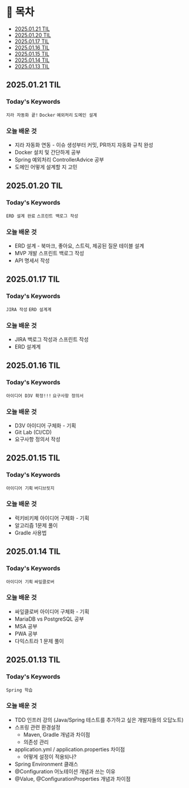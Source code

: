# 📌 목차
- [2025.01.21 TIL](#20250121-til)
- [2025.01.20 TIL](#20250120-til)
- [2025.01.17 TIL](#20250117-til)
- [2025.01.16 TIL](#20250116-til)
- [2025.01.15 TIL](#20250115-til)
- [2025.01.14 TIL](#20250114-til)
- [2025.01.13 TIL](#20250113-til)

## 2025.01.21 TIL 

### Today's Keywords
`지라 자동화 끝!` `Docker` `예외처리` `도메인 설계`

### 오늘 배운 것
- 지라 자동화 연동 - 이슈 생성부터 커밋, PR까지 자동화 규칙 완성
- Docker 설치 및 간단하게 공부
- Spring 예외처리 ControllerAdvice 공부
- 도메인 어떻게 설계할 지 고민


## 2025.01.20 TIL 

### Today's Keywords
`ERD 설계 완료` `스프린트 백로그 작성`

### 오늘 배운 것
- ERD 설계 - 북마크, 좋아요, 스트릭, 제공된 질문 테이블 설계
- MVP 개발 스프린트 백로그 작성
- API 명세서 작성

## 2025.01.17 TIL 

### Today's Keywords
`JIRA 작성` `ERD 설계계`

### 오늘 배운 것
- JIRA 백로그 작성과 스프린트 작성
- ERD 설계계
## 2025.01.16 TIL 

### Today's Keywords
`아이디어 D3V 확정!!!` `요구사항 정의서`

### 오늘 배운 것
- D3V 아이디어 구체화 - 기획
- Git Lab (CI/CD)
- 요구사항 정의서 작성

## 2025.01.15 TIL 

### Today's Keywords
`아이디어 기획` `버디브릿지`

### 오늘 배운 것
- 럭키비키체 아이디어 구체화 - 기획
- 알고리즘 1문제 풀이
- Gradle 사용법

## 2025.01.14 TIL

### Today's Keywords
`아이디어 기획` `싸잎클로버`

### 오늘 배운 것
- 싸잎클로버 아이디어 구체화 - 기획
- MariaDB vs PostgreSQL 공부
- MSA 공부
- PWA 공부
- 다익스트라 1 문제 풀이

## 2025.01.13 TIL

### Today's Keywords
`Spring 학습`

### 오늘 배운 것
- TDD 인프러 강의 (Java/Spring 테스트를 추가하고 싶은 개발자들의 오답노트)
- 스프링 관련 환경설정
    - Maven, Gradle 개념과 차이점
    - 의존성 관리
- application.yml / application.properties 차이점
    - 어떻게 설정이 적용되나?
- Spring Environment 클래스
- @Configuration 어노테이션 개념과 쓰는 이유
- @Value, @ConfigurationProperties 개념과 차이점
